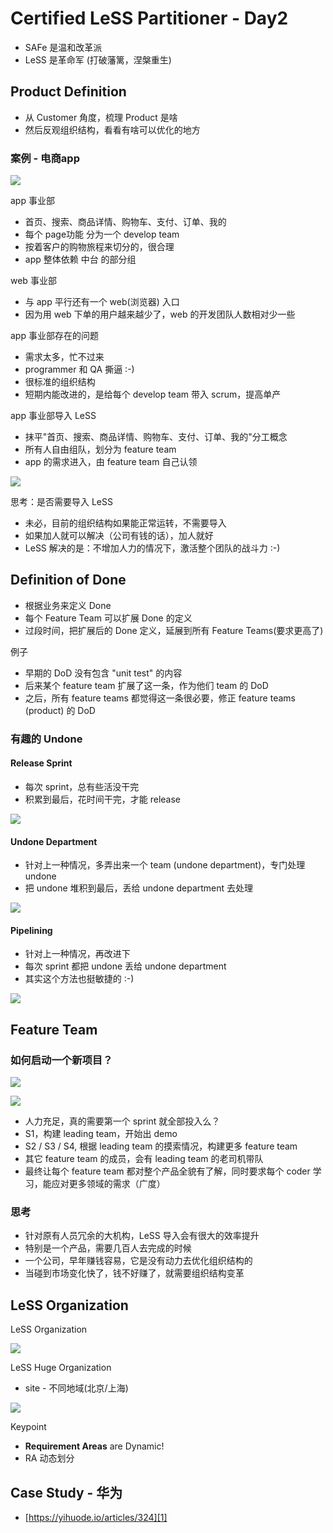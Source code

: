# Certified LeSS Partitioner - Day2

 * SAFe 是温和改革派
 * LeSS 是革命军 (打破藩篱，涅槃重生)


## Product Definition

 * 从 Customer 角度，梳理 Product 是啥
 * 然后反观组织结构，看看有啥可以优化的地方


### 案例 - 电商app

![](images/2019_04_26_clp_day_2/e-commerce-app.png)

app 事业部

 * 首页、搜索、商品详情、购物车、支付、订单、我的
 * 每个 page功能 分为一个 develop team
 * 按着客户的购物旅程来切分的，很合理
 * app 整体依赖 中台 的部分组

web 事业部

 * 与 app 平行还有一个 web(浏览器) 入口
 * 因为用 web 下单的用户越来越少了，web 的开发团队人数相对少一些

app 事业部存在的问题

 * 需求太多，忙不过来
 * programmer 和 QA 撕逼 :-)
 * 很标准的组织结构
 * 短期内能改进的，是给每个 develop team 带入 scrum，提高单产

app 事业部导入 LeSS

 * 抹平"首页、搜索、商品详情、购物车、支付、订单、我的"分工概念
 * 所有人自由组队，划分为 feature team
 * app 的需求进入，由 feature team 自己认领

![](images/2019_04_26_clp_day_2/less-into-app.png)

思考：是否需要导入 LeSS

 * 未必，目前的组织结构如果能正常运转，不需要导入
 * 如果加人就可以解决（公司有钱的话），加人就好
 * LeSS 解决的是：不增加人力的情况下，激活整个团队的战斗力 :-)


## Definition of Done

 * 根据业务来定义 Done
 * 每个 Feature Team 可以扩展 Done 的定义
 * 过段时间，把扩展后的 Done 定义，延展到所有 Feature Teams(要求更高了)

例子

 * 早期的 DoD 没有包含 "unit test" 的内容
 * 后来某个 feature team 扩展了这一条，作为他们 team 的 DoD
 * 之后，所有 feature teams 都觉得这一条很必要，修正 feature teams (product) 的 DoD

### 有趣的 Undone

#### Release Sprint

 * 每次 sprint，总有些活没干完
 * 积累到最后，花时间干完，才能 release

![](images/2019_04_26_clp_day_2/undone-release-sprint.png)

#### Undone Department

 * 针对上一种情况，多弄出来一个 team (undone department)，专门处理 undone
 * 把 undone 堆积到最后，丢给 undone department 去处理

![](images/2019_04_26_clp_day_2/undone-department.png)

#### Pipelining

 * 针对上一种情况，再改进下
 * 每次 sprint 都把 undone 丢给 undone department
 * 其实这个方法也挺敏捷的 :-)

![](images/2019_04_26_clp_day_2/undone-pipeline.png)


## Feature Team 

### 如何启动一个新项目？

![](images/2019_04_26_clp_day_2/product-startup.png)

![](images/2019_04_26_clp_day_2/product-startup.png)

 * 人力充足，真的需要第一个 sprint 就全部投入么？
 * S1，构建 leading team，开始出 demo
 * S2 / S3 / S4, 根据 leading team 的摸索情况，构建更多 feature team
 * 其它 feature team 的成员，会有 leading team 的老司机带队
 * 最终让每个 feature team 都对整个产品全貌有了解，同时要求每个 coder 学习，能应对更多领域的需求（广度）

### 思考

 * 针对原有人员冗余的大机构，LeSS 导入会有很大的效率提升
 * 特别是一个产品，需要几百人去完成的时候
 * 一个公司，早年赚钱容易，它是没有动力去优化组织结构的
 * 当碰到市场变化快了，钱不好赚了，就需要组织结构变革


## LeSS Organization

LeSS Organization

![](images/2019_04_26_clp_day_2/less_org.png)

LeSS Huge Organization

 * site - 不同地域(北京/上海)

![](images/2019_04_26_clp_day_2/less_huge_org.png)

Keypoint

 * **Requirement Areas** are Dynamic!
 * RA 动态划分

## Case Study - 华为

 * [https://yihuode.io/articles/324][1]


[1]:https://yihuode.io/articles/324
